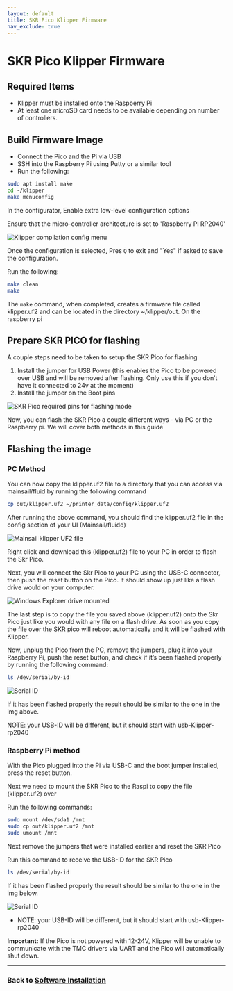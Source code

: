 ```yaml
---
layout: default
title: SKR Pico Klipper Firmware
nav_exclude: true
---
```


# SKR Pico Klipper Firmware

## Required Items

* Klipper must be installed onto the Raspberry Pi
* At least one microSD card needs to be available depending on number of controllers.

## Build Firmware Image

* Connect the Pico and the Pi via USB
* SSH into the Raspberry Pi using Putty or a similar tool
* Run the following:

```bash
sudo apt install make
cd ~/klipper
make menuconfig
```

In the configurator, Enable extra low-level configuration options

Ensure that the micro-controller architecture is set to 'Raspberry Pi RP2040'

![Klipper compilation config menu](./images/skrPico_klipper_menuconfig.png)

Once the configuration is selected, Pres `Q` to exit and "Yes" if asked to save the configuration.

Run the following:

```bash
make clean
make
```

The `make` command, when completed, creates a firmware file called klipper.uf2 and can be located in the directory ~/klipper/out. On the raspberry pi

## Prepare SKR PICO for flashing

A couple steps need to be taken to setup the SKR Pico for flashing

1. Install the jumper for USB Power (this enables the Pico to be powered over USB and will be removed after flashing. Only use this if you don’t have it connected to 24v at the moment)
2. Install the jumper on the Boot pins

![SKR Pico required pins for flashing mode](./images/SKR_Pico_Pin_Flashing.png)

Now, you can flash the SKR Pico a couple different ways - via PC or the Raspberry pi. We will cover both methods in this guide

## Flashing the image

### PC Method

You can now copy the klipper.uf2 file to a directory that you can access via mainsail/fluid by running the following command

```bash
cp out/klipper.uf2 ~/printer_data/config/klipper.uf2
```

After running the above command, you should find the klipper.uf2 file in the config section of your UI (Mainsail/fluidd)

![Mainsail klipper UF2 file](./images/Mainsail_klipperuf2_file.png)

Right click and download this (klipper.uf2) file to your PC in order to flash the Skr Pico.

Next, you will connect the Skr Pico to your PC using the USB-C connector, then push the reset button on the Pico.  It should show up just like a flash drive would on your computer.

![Windows Explorer drive mounted](./images/windows_explorer_mounted_drive.png)

The last step is to copy the file you saved above (klipper.uf2) onto the Skr Pico just like you would with any file on a flash drive. As soon as you copy the file over the SKR pico will reboot automatically and it will be flashed with Klipper.

Now, unplug the Pico from the PC, remove the jumpers, plug it into your Raspberry Pi, push the reset button, and check if it’s been flashed properly by running the following command:

```bash
ls /dev/serial/by-id
```

![Serial ID](./images/SKR_pico_by-id_output.png)

If it has been flashed properly the result should be similar to the one in the img above. 

NOTE: your USB-ID will be different, but it should start with usb-Klipper-rp2040

### Raspberry Pi method

With the Pico plugged into the Pi via USB-C and the boot jumper installed, press the reset button.

Next we need to mount the SKR Pico to the Raspi to copy the file (klipper.uf2) over

Run the following commands:

```bash
sudo mount /dev/sda1 /mnt
sudo cp out/klipper.uf2 /mnt
sudo umount /mnt
```

Next remove the jumpers that were installed earlier and reset the SKR Pico

Run this command to receive the USB-ID for the SKR Pico

```bash
ls /dev/serial/by-id
```

If it has been flashed properly the result should be similar to the one in the img below. 

![Serial ID](./images/SKR_pico_by-id_output.png)

* NOTE: your USB-ID will be different, but it should start with usb-Klipper-rp2040

**Important:** If the Pico is not powered with 12-24V, Klipper will be unable to communicate with the TMC drivers via UART and the Pico will automatically shut down.

---

### Back to [Software Installation](./index.md#klipper-octoprint-configuration)
